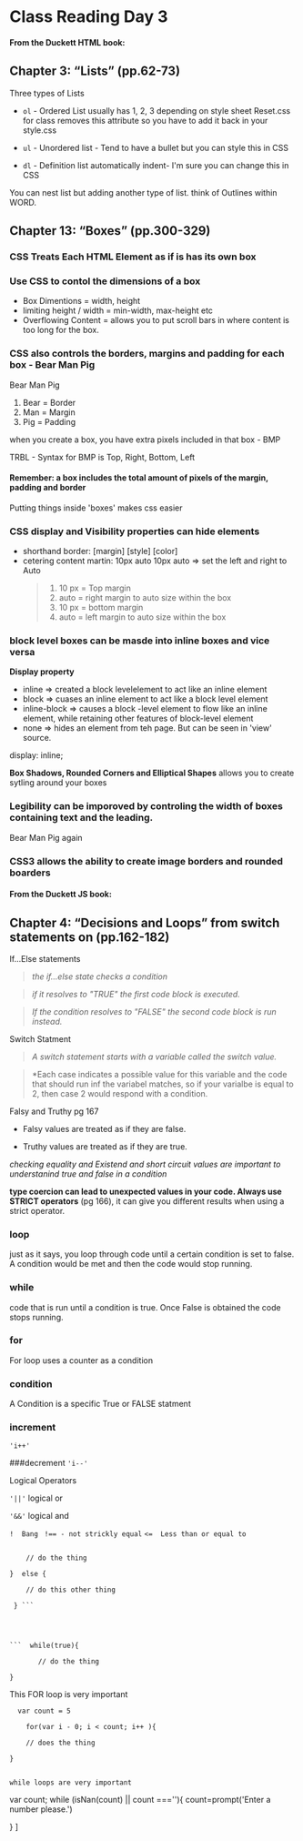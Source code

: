 # Class Reading Day 3

#### From the Duckett HTML book:

## Chapter 3: “Lists” (pp.62-73)

Three types of Lists
- `ol` - Ordered List usually has 1, 2, 3 depending on style sheet
Reset.css for class removes this attribute so you have to add it back in your style.css

- `ul` - Unordered list - Tend to have a bullet but you can style this in CSS
- `dl` - Definition list automatically indent- I'm sure you can change this in CSS

You can nest list but adding another type of list.  think of Outlines within WORD.



## Chapter 13: “Boxes” (pp.300-329)

### CSS Treats Each HTML Element as if is has its own box
### Use CSS to contol the dimensions of a box
- Box Dimentions = width, height 
- limiting height / width = min-width, max-height etc
- Overflowing Content = allows you to put scroll bars in where content is too long for the box.


### CSS also controls the borders, margins and padding for each box - Bear Man Pig


Bear Man Pig 
1. Bear = Border
2. Man = Margin
3. Pig = Padding

when you create a box, you have extra pixels included in that box - BMP

TRBL - Syntax for BMP is Top, Right, Bottom, Left


#### **Remember: a box includes the total amount of pixels of the margin, padding and border**

Putting things inside 'boxes' makes css easier

### CSS display and Visibility properties can hide elements
- shorthand border: [margin] [style] [color]
- cetering content martin: 10px auto 10px auto => set the left and right to Auto
  > 1. 10 px = Top margin
  > 2. auto = right margin to auto size within the box
  > 3. 10 px = bottom margin
  > 4. auto = left margin to auto size within the box




### block level boxes can be masde into inline boxes and vice versa
**Display property**
- inline => created a block levelelement to act like an inline element
- block => cuases an inline element to act like a block level element
- inline-block => causes a block -level element to flow like an inline element, while retaining other features of block-level element
- none => hides an element from teh page. But can be seen in 'view' source.

display: inline;

**Box Shadows, Rounded Corners and Elliptical Shapes** allows you to  create sytling around your boxes


### Legibility can be imporoved by controling the width of boxes containing text and the leading.

Bear Man Pig again

### CSS3 allows the ability to create image borders and rounded boarders






#### From the Duckett JS book:

## Chapter 4: “Decisions and Loops” from switch statements on (pp.162-182)

If...Else statements

> *the if...else state checks a condition*

> *if it resolves to "TRUE" the first code block is executed.*

> *If the condition resolves to "FALSE" the second code block is run instead.*

Switch Statment

> *A switch statement starts with a variable called the switch value.*

>*Each case indicates a possible value for this variable and the code that should run inf the variabel matches, so if your varialbe is equal to 2, then case 2 would respond with a condition.

Falsy and Truthy pg 167
- Falsy values are treated as if they are false.

- Truthy values are treated as if they are true. 

*checking equality and Existend and short circuit values are important to understanind true and false in a condition*


**type coercion can lead to unexpected values in your code. Always use STRICT operators** (pg 166), it can give you different results when using a strict operator.

### loop
just as it says, you loop through code until a certain condition is set to false.  A condition would be met and then the code would stop running.

### while
code that is run until a condition is true. Once False is obtained the code stops running.

### for
For loop uses a counter as a condition

### condition
A Condition is a specific True or FALSE statment

### increment
``` 'i++' ```

###decrement
``` 'i--'  ```

Logical Operators

``` '||' ```  logical or

``` '&&' ``` logical and

``` !  Bang ```
``` !== - not strickly equal```
``` <=  Less than or equal to ```


``` if (true) {

    // do the thing

}  else {

    // do this other thing

 } ```



  
```  while(true){

       // do the thing

}
```

This FOR loop is very important

```
  var count = 5

    for(var i - 0; i < count; i++ ){

    // does the thing

}

```
``` isNan("")

while loops are very important

``` 
var count;
while (isNan(count) || count ===''){
  count=prompt('Enter a number please.')

}
]



